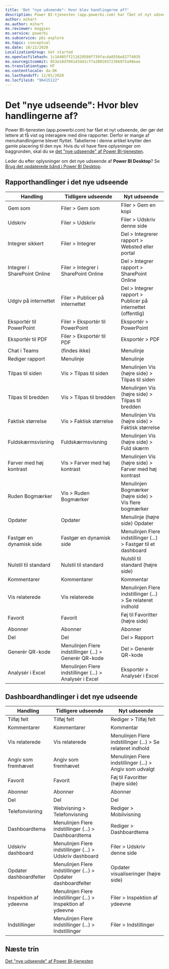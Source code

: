 ```yaml
---
title: 'Det "nye udseende": Hvor blev handlingerne af?'
description: Power BI-tjenesten (app.powerbi.com) har fået et nyt udseende, og mange handlinger er blevet flyttet. Denne artikel indeholder tabeller, der knytter de gamle placeringer til den nye.
author: mihart
ms.author: mihart
ms.reviewer: maggies
ms.service: powerbi
ms.subservice: pbi-explore
ms.topic: conceptual
ms.date: 10/22/2020
LocalizationGroup: Get started
ms.openlocfilehash: 1c16405ff211620580f739facda8556e81774935
ms.sourcegitcommit: 653e18d7041d3dd1cf7a38010372366975a98eae
ms.translationtype: HT
ms.contentlocale: da-DK
ms.lasthandoff: 12/01/2020
ms.locfileid: "96415122"
---
```

# <a name="the-new-look-where-did-the-actions-go"></a>Det "nye udseende": Hvor blev handlingerne af?

Power BI-tjenesten (app.powerbi.com) har fået et nyt udseende, der gør det lettere at få vist og interagere med dine rapporter. Derfor er mange af menuhandlingerne blevet flyttet. Tabellerne i denne artikel knytter den gamle placering til den nye. Hvis du vil have flere oplysninger om baggrunden, skal du se [det "nye udseende" af Power BI-tjenesten](service-new-look.md).

Leder du efter oplysninger om det nye udseende af **Power BI Desktop**? Se [Brug det opdaterede bånd i Power BI Desktop](../create-reports/desktop-ribbon.md).

## <a name="report-actions-in-the-new-look"></a>Rapporthandlinger i det nye udseende

|Handling  |Tidligere udseende |Nyt udseende  |
|---------|---------|---------|
| Gem som | Filer > Gem som  | Filer > Gem en kopi |
| Udskriv | Filer > Udskriv | Filer > Udskriv denne side |
| Integrer sikkert | Filer > Integrer | Del > Integrerer rapport > Websted eller portal |
| Integrer i SharePoint Online | Filer > Integrer i SharePoint Online | Del > Integrer rapport > SharePoint Online |
| Udgiv på internettet | Filer > Publicer på internettet | Del > Integrer rapport > Publicer på internettet (offentlig) |
| Eksportér til PowerPoint | Filer > Eksportér til PowerPoint | Eksportér > PowerPoint |
| Eksportér til PDF | Filer > Eksportér til PDF | Eksportér > PDF |
| Chat i Teams | (findes ikke) | Menulinje |
|Rediger rapport  | Menulinje   | Menulinje |
| Tilpas til siden | Vis > Tilpas til siden | Menulinjen Vis (højre side) > Tilpas til siden |
| Tilpas til bredden | Vis > Tilpas til bredden | Menulinjen Vis (højre side) > Tilpas til bredden |
| Faktisk størrelse | Vis > Faktisk størrelse | Menulinjen Vis (højre side) > Faktisk størrelse |
| Fuldskærmsvisning | Fuldskærmsvisning | Menulinjen Vis (højre side) > Fuld skærm |
| Farver med høj kontrast | Vis > Farver med høj kontrast | Menulinjen Vis (højre side) > Farver med høj kontrast |
| Ruden Bogmærker | Vis > Ruden Bogmærker |  Menulinjen Bogmærker (højre side) > Vis flere bogmærker |
| Opdater | Opdater | Menulinje (højre side) Opdater |
| Fastgør en dynamisk side | Fastgør en dynamisk side | Menulinjen Flere indstillinger (...) > Fastgør til et dashboard |
| Nulstil til standard | Nulstil til standard | Nulstil til standard (højre side) |
| Kommentarer | Kommentarer | Kommentar |
| Vis relaterede | Vis relaterede | Menulinjen Flere indstillinger (...) > Se relateret indhold |
| Favorit | Favorit | Føj til Favoritter (højre side) |
| Abonner | Abonner |Abonner |
| Del | Del | Del > Rapport |
| Generér QR-kode | Menulinjen Flere indstillinger (...) > Generér QR-kode | Del > Generér QR-kode |
| Analysér i Excel | Menulinjen Flere indstillinger (...) > Analysér i Excel | Eksportér > Analysér i Excel |


## <a name="dashboard-actions-in-the-new-look"></a>Dashboardhandlinger i det nye udseende

|Handling  |Tidligere udseende  |Nyt udseende  |
|---------|---------|---------|
| Tilføj felt | Tilføj felt | Rediger > Tilføj felt |
| Kommentarer | Kommentarer | Kommentar |
| Vis relaterede | Vis relaterede | Menulinjen Flere indstillinger (...) > Se relateret indhold |
| Angiv som fremhævet | Angiv som fremhævet| Menulinjen Flere indstillinger (...) > Angiv som udvalgt|
| Favorit | Favorit | Føj til Favoritter (højre side) |
| Abonner | Abonner |Abonner |
| Del | Del | Del |
| Telefonvisning | Webvisning > Telefonvisning | Rediger > Mobilvisning |
| Dashboardtema | Menulinjen Flere indstillinger (...) > Dashboardtema | Rediger > Dashboardtema |
| Udskriv dashboard | Menulinjen Flere indstillinger (...) > Udskriv dashboard | Filer > Udskriv denne side |
| Opdater dashboardfelter | Menulinjen Flere indstillinger (...) > Opdater dashboardfelter | Opdater visualiseringer (højre side) |
| Inspektion af ydeevne | Menulinjen Flere indstillinger (...) > Inspektion af ydeevne | Filer > Inspektion af ydeevne |
| Indstillinger | Menulinjen Flere indstillinger (...) > Indstillinger | Filer > Indstillinger |

## <a name="next-steps"></a>Næste trin

[Det "nye udseende" af Power BI-tjenesten](service-new-look.md)
